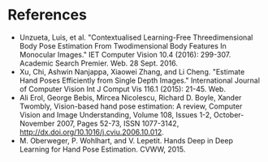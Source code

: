 # References

* Unzueta, Luis, et al. "Contextualised Learning-Free Threedimensional Body Pose Estimation From Twodimensional Body Features In Monocular Images." IET Computer Vision 10.4 (2016): 299-307. Academic Search Premier. Web. 28 Sept. 2016.
* Xu, Chi, Ashwin Nanjappa, Xiaowei Zhang, and Li Cheng. "Estimate Hand Poses Efficiently from Single Depth Images." International Journal of Computer Vision Int J Comput Vis 116.1 (2015): 21-45. Web.
* Ali Erol, George Bebis, Mircea Nicolescu, Richard D. Boyle, Xander Twombly, Vision-based hand pose estimation: A review, Computer Vision and Image Understanding, Volume 108, Issues 1-2, October-November 2007, Pages 52-73, ISSN 1077-3142, http://dx.doi.org/10.1016/j.cviu.2006.10.012.
* M. Oberweger, P. Wohlhart, and V. Lepetit. Hands Deep in Deep Learning for Hand Pose Estimation. CVWW, 2015.
